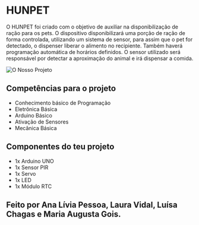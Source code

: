 # HUNPET

O HUNPET foi criado com o objetivo de auxiliar na disponibilização de ração para os pets.
O dispositivo disponibilizará uma porção de ração de forma controlada, utilizando um sistema de sensor, para assim que o pet for detectado, o dispenser liberar o alimento no recipiente. Também haverá programação automática de horários definidos.
O sensor utilizado será responsável por detectar a aproximação do animal e irá dispensar a comida.

![O Nosso Projeto](https://imgur.com/a/2jLKRu4)

## Competências para o projeto
- Conhecimento básico de Programação 
- Eletrônica Básica
- Arduino Básico
- Ativação de Sensores
- Mecânica Básica

## Componentes do teu projeto
- 1x Arduino UNO
- 1x Sensor PIR
- 1x Servo
- 1x LED
- 1x Módulo RTC

## Feito por Ana Lívia Pessoa, Laura Vidal, Luísa Chagas e Maria Augusta Gois.
